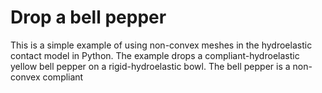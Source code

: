 # Drop a bell pepper

This is a simple example of using non-convex meshes in the hydroelastic contact
model in Python.
The example drops a compliant-hydroelastic yellow bell pepper on a 
rigid-hydroelastic bowl.
The bell pepper is a non-convex compliant 